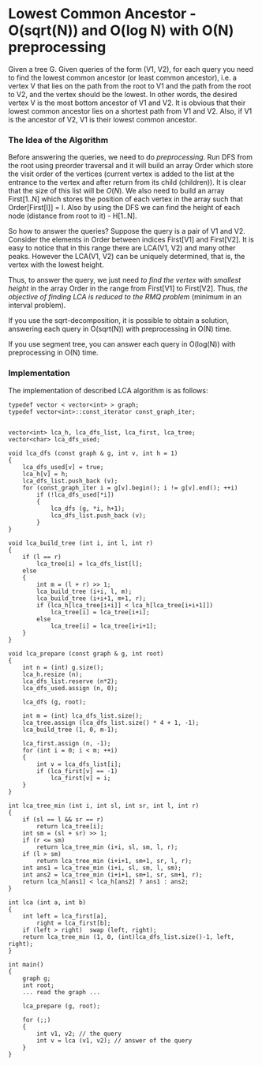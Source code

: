<!--?title Lowest Common Ancestor - O(sqrt(N)) and O(log N) with O(N) preprocessing -->

# Lowest Common Ancestor - O(sqrt(N)) and O(log N) with O(N) preprocessing

Given a tree G. Given queries of the form (V1, V2), for each query you need to find the lowest common ancestor (or least common ancestor), i.e. a vertex V that lies on the path from the root to V1 and the path from the root to V2, and the vertex should be the lowest. In other words, the desired vertex V is the most bottom ancestor of V1 and V2. It is obvious that their lowest common ancestor lies on a shortest path from V1 and V2. Also, if V1 is the ancestor of V2, V1 is their lowest common ancestor.

### The Idea of the Algorithm

Before answering the queries, we need to do *preprocessing*. Run DFS from the root using preorder traversal and it will build an array Order which store the visit order of the vertices (current vertex is added to the list at the entrance to the vertex and after return from its child (children)). It is clear that the size of this list will be $O(N)$. We also need to build an array First[1..N] which stores the position of each vertex in the array such that Order[First[I]] = I. Also by using the DFS we can find the height of each node (distance from root to it) - H[1..N].

So how to answer the queries? Suppose the query is a pair of V1 and V2. Consider the elements in Order between indices First[V1] and First[V2]. It is easy to notice that in this range there are LCA(V1, V2) and many other peaks. However the LCA(V1, V2) can be uniquely determined, that is, the vertex with the lowest height.

Thus, to answer the query, we just need *to find the vertex with smallest height* in the array Order in the range from First[V1] to First[V2]. Thus, *the objective of finding LCA is reduced to the RMQ problem* (minimum in an interval problem).

If you use the sqrt-decomposition, it is possible to obtain a solution, answering each query in O(sqrt(N)) with preprocessing in O(N) time.

If you use segment tree, you can answer each query in O(log(N)) with preprocessing in O(N) time.

### Implementation

The implementation of described LCA algorithm is as follows:

```
typedef vector < vector<int> > graph;
typedef vector<int>::const_iterator const_graph_iter;


vector<int> lca_h, lca_dfs_list, lca_first, lca_tree;
vector<char> lca_dfs_used;

void lca_dfs (const graph & g, int v, int h = 1)
{
    lca_dfs_used[v] = true;
    lca_h[v] = h;
    lca_dfs_list.push_back (v);
    for (const_graph_iter i = g[v].begin(); i != g[v].end(); ++i)
        if (!lca_dfs_used[*i])
        {
            lca_dfs (g, *i, h+1);
            lca_dfs_list.push_back (v);
        }
}

void lca_build_tree (int i, int l, int r)
{
    if (l == r)
        lca_tree[i] = lca_dfs_list[l];
    else
    {
        int m = (l + r) >> 1;
        lca_build_tree (i+i, l, m);
        lca_build_tree (i+i+1, m+1, r);
        if (lca_h[lca_tree[i+i]] < lca_h[lca_tree[i+i+1]])
            lca_tree[i] = lca_tree[i+i];
        else
            lca_tree[i] = lca_tree[i+i+1];
    }
}

void lca_prepare (const graph & g, int root)
{
    int n = (int) g.size();
    lca_h.resize (n);
    lca_dfs_list.reserve (n*2);
    lca_dfs_used.assign (n, 0);

    lca_dfs (g, root);

    int m = (int) lca_dfs_list.size();
    lca_tree.assign (lca_dfs_list.size() * 4 + 1, -1);
    lca_build_tree (1, 0, m-1);

    lca_first.assign (n, -1);
    for (int i = 0; i < m; ++i)
    {
        int v = lca_dfs_list[i];
        if (lca_first[v] == -1)
            lca_first[v] = i;
    }
}

int lca_tree_min (int i, int sl, int sr, int l, int r)
{
    if (sl == l && sr == r)
        return lca_tree[i];
    int sm = (sl + sr) >> 1;
    if (r <= sm)
        return lca_tree_min (i+i, sl, sm, l, r);
    if (l > sm)
        return lca_tree_min (i+i+1, sm+1, sr, l, r);
    int ans1 = lca_tree_min (i+i, sl, sm, l, sm);
    int ans2 = lca_tree_min (i+i+1, sm+1, sr, sm+1, r);
    return lca_h[ans1] < lca_h[ans2] ? ans1 : ans2;
}

int lca (int a, int b)
{
    int left = lca_first[a],
        right = lca_first[b];
    if (left > right)  swap (left, right);
    return lca_tree_min (1, 0, (int)lca_dfs_list.size()-1, left, right);
}

int main()
{
    graph g;
    int root;
    ... read the graph ...

    lca_prepare (g, root);

    for (;;)
    {
        int v1, v2; // the query
        int v = lca (v1, v2); // answer of the query
    }
}
```